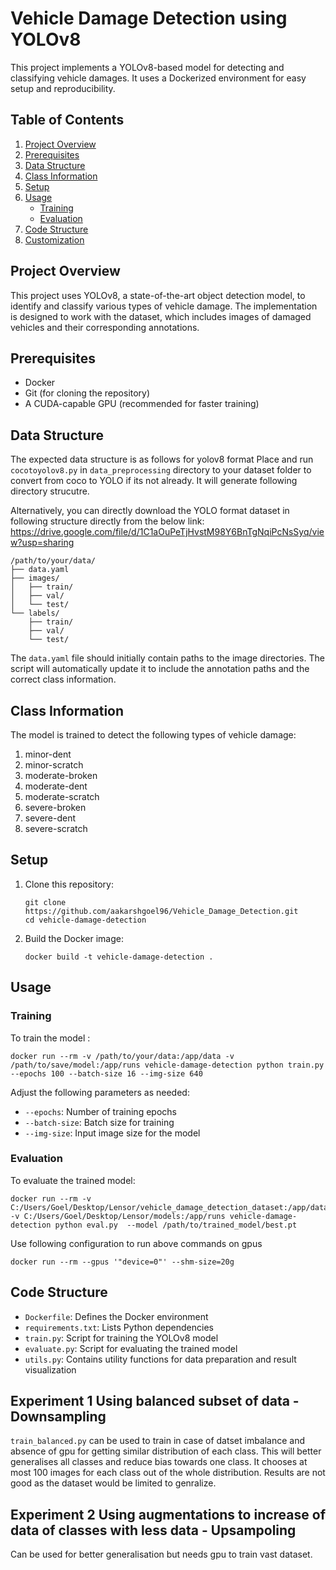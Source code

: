# Vehicle Damage Detection using YOLOv8

This project implements a YOLOv8-based model for detecting and classifying vehicle damages. It uses a Dockerized environment for easy setup and reproducibility.

## Table of Contents

1. [Project Overview](#project-overview)
2. [Prerequisites](#prerequisites)
3. [Data Structure](#data-structure)
4. [Class Information](#class-information)
5. [Setup](#setup)
6. [Usage](#usage)
   - [Training](#training)
   - [Evaluation](#evaluation)
7. [Code Structure](#code-structure)
8. [Customization](#customization)


## Project Overview

This project uses YOLOv8, a state-of-the-art object detection model, to identify and classify various types of vehicle damage. The implementation is designed to work with the dataset, which includes images of damaged vehicles and their corresponding annotations.

## Prerequisites

- Docker
- Git (for cloning the repository)
- A CUDA-capable GPU (recommended for faster training)

## Data Structure

The expected data structure is as follows for yolov8 format
Place and run `cocotoyolov8.py` in `data_preprocessing` directory to your dataset folder to convert from coco to YOLO if its not already. It will generate following directory strucutre.

Alternatively, you can directly download the YOLO format dataset in following structure directly from the below link: https://drive.google.com/file/d/1C1aOuPeTjHvstM98Y6BnTgNqiPcNsSyq/view?usp=sharing 

```
/path/to/your/data/
├── data.yaml
├── images/
│   ├── train/
│   ├── val/
│   └── test/
└── labels/
    ├── train/
    ├── val/
    └── test/
```

The `data.yaml` file should initially contain paths to the image directories. The script will automatically update it to include the annotation paths and the correct class information.

## Class Information

The model is trained to detect the following types of vehicle damage:

1. minor-dent
2. minor-scratch
3. moderate-broken
4. moderate-dent
5. moderate-scratch
6. severe-broken
7. severe-dent
8. severe-scratch

## Setup

1. Clone this repository:
   ```
   git clone https://github.com/aakarshgoel96/Vehicle_Damage_Detection.git
   cd vehicle-damage-detection
   ```

2. Build the Docker image:
   ```
   docker build -t vehicle-damage-detection .
   ```

## Usage

### Training

To train the model :

```
docker run --rm -v /path/to/your/data:/app/data -v /path/to/save/model:/app/runs vehicle-damage-detection python train.py --epochs 100 --batch-size 16 --img-size 640
```

Adjust the following parameters as needed:
- `--epochs`: Number of training epochs
- `--batch-size`: Batch size for training
- `--img-size`: Input image size for the model

### Evaluation

To evaluate the trained model:

```
docker run --rm -v C:/Users/Goel/Desktop/Lensor/vehicle_damage_detection_dataset:/app/data -v C:/Users/Goel/Desktop/Lensor/models:/app/runs vehicle-damage-detection python eval.py  --model /path/to/trained_model/best.pt
```

Use following configuration to run above commands on gpus
```
docker run --rm --gpus '"device=0"' --shm-size=20g
```

## Code Structure

- `Dockerfile`: Defines the Docker environment
- `requirements.txt`: Lists Python dependencies
- `train.py`: Script for training the YOLOv8 model
- `evaluate.py`: Script for evaluating the trained model
- `utils.py`: Contains utility functions for data preparation and result visualization

## Experiment 1 Using balanced subset of data - Downsampling

`train_balanced.py` can be used to train in case of datset imbalance and absence of gpu for getting similar distribution of each class. This will better generalises all classes and reduce bias towards one class. It chooses at most 100 images for each class out of the whole distribution. Results are not good as the dataset would be limited to genralize.

## Experiment 2 Using augmentations to increase of data of classes with less data - Upsampoling

Can be used for better generalisation but needs gpu to train vast dataset.


